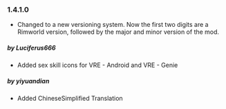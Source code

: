 ### 1.4.1.0

* Changed to a new versioning system. Now the first two digits are a Rimworld version, followed by the major and minor version of the mod.

##### by Luciferus666

* Added sex skill icons for VRE - Android and VRE - Genie

##### by yiyuandian

* Added ChineseSimplified Translation
